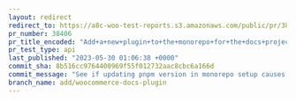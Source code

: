 ```yaml
---
layout: redirect
redirect_to: https://a8c-woo-test-reports.s3.amazonaws.com/public/pr/38406/api/index.html
pr_number: 38406
pr_title_encoded: "Add+a+new+plugin+to+the+monorepo+for+the+docs+project+"
pr_test_type: api
last_published: "2023-05-30 01:06:38 +0000"
commit_sha: 8b516cc9764400969f55f012732aac8cbc6a166d
commit_message: "See if updating pnpm version in monorepo setup causes behavior to mat…"
branch_name: add/woocommerce-docs-plugin
---
```

